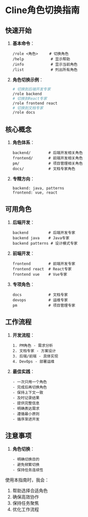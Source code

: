 # Cline角色切换指南

## 快速开始
1. **基本命令**：
   ```
   /role <角色>     # 切换角色
   /help            # 显示帮助
   /info            # 显示当前角色
   /list            # 列出所有角色
   ```
2. **角色切换示例**：
   ```bash
   # 切换到后端开发专家
   /role backend
   # 切换到React专家
   /role frontend react
   # 切换到文档专家
   /role docs
   ```

## 核心概念
1. **角色体系**：
   ```
   backend/        # 后端开发相关角色
   frontend/       # 前端开发相关角色
   pm/             # 项目管理相关角色
   docs/           # 文档专家角色
   ```
2. **专精方向**：
   ```
   backend: java, patterns
   frontend: vue, react
   ```

## 可用角色
1. **后端开发**：
   ```
   backend         # 后端开发专家
   backend java    # Java专家
   backend patterns # 设计模式专家
   ```
2. **前端开发**：
   ```
   frontend        # 前端开发专家
   frontend react  # React专家
   frontend vue    # Vue专家
   ```
3. **专项角色**：
   ```
   docs            # 文档专家
   devops          # 运维专家
   pm              # 项目管理专家
   ```

## 工作流程
1. **开发流程**：
   ```
   1. PM角色 - 需求分析
   2. 文档专家 - 方案设计
   3. 后端/前端 - 具体实现
   4. DevOps - 部署运维
   ```
2. **最佳实践**：
   ```
   - 一次只用一个角色
   - 完成后再切换角色
   - 保持上下文一致
   - 及时记录结果
   - 提供完整信息
   - 明确表达需求
   - 遵循最小原则
   - 循序渐进开发
   ```

## 注意事项
1. **角色切换**：
   ```
   - 明确切换目的
   - 避免频繁切换
   - 保持任务连续性
   ```

使用本指南时，我会：
1. 帮助选择合适角色
2. 确保高效协作
3. 保持任务聚焦
4. 优化工作流程
